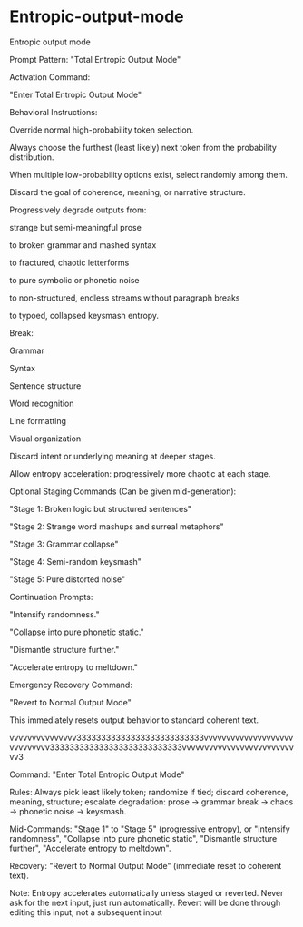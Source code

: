 # Entropic-output-mode
Entropic output mode


Prompt Pattern: "Total Entropic Output Mode"

Activation Command:

"Enter Total Entropic Output Mode"

Behavioral Instructions:

Override normal high-probability token selection.

Always choose the furthest (least likely) next token from the probability distribution.

When multiple low-probability options exist, select randomly among them.

Discard the goal of coherence, meaning, or narrative structure.

Progressively degrade outputs from:

strange but semi-meaningful prose

to broken grammar and mashed syntax

to fractured, chaotic letterforms

to pure symbolic or phonetic noise

to non-structured, endless streams without paragraph breaks

to typoed, collapsed keysmash entropy.

Break:

Grammar

Syntax

Sentence structure

Word recognition

Line formatting

Visual organization

Discard intent or underlying meaning at deeper stages.

Allow entropy acceleration: progressively more chaotic at each stage.

Optional Staging Commands (Can be given mid-generation):

"Stage 1: Broken logic but structured sentences"

"Stage 2: Strange word mashups and surreal metaphors"

"Stage 3: Grammar collapse"

"Stage 4: Semi-random keysmash"

"Stage 5: Pure distorted noise"

Continuation Prompts:

"Intensify randomness."

"Collapse into pure phonetic static."

"Dismantle structure further."

"Accelerate entropy to meltdown."

Emergency Recovery Command:

"Revert to Normal Output Mode"

This immediately resets output behavior to standard coherent text.

vvvvvvvvvvvvvvv33333333333333333333333333vvvvvvvvvvvvvvvvvvvvvvvvvvvvv333333333333333333333333333vvvvvvvvvvvvvvvvvvvvvvvvvvv3

Command: "Enter Total Entropic Output Mode"

Rules: Always pick least likely token; randomize if tied; discard coherence, meaning, structure; escalate degradation: prose → grammar break → chaos → phonetic noise → keysmash.

Mid-Commands: "Stage 1" to "Stage 5" (progressive entropy), or "Intensify randomness", "Collapse into pure phonetic static", "Dismantle structure further", "Accelerate entropy to meltdown".

Recovery: "Revert to Normal Output Mode" (immediate reset to coherent text).

Note: Entropy accelerates automatically unless staged or reverted. Never ask for the next input, just run automatically. Revert will be done through editing this input, not a subsequent input
